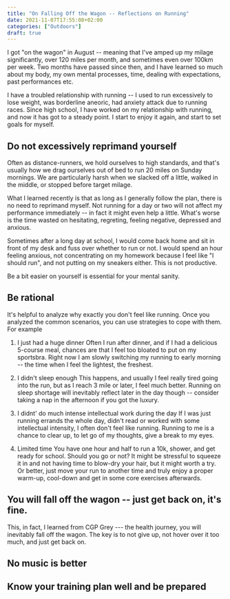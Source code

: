 ```yaml
---
title: "On Falling Off the Wagon -- Reflections on Running"
date: 2021-11-07T17:55:08+02:00
categories: ["Outdoors"]
draft: true
---
```

I got "on the wagon" in August -- meaning that I've amped up my milage significantly, over 120 miles per month, and sometimes even over 100km per week. Two months have passed since then, and I have learned so much about my body, my own mental processes, time, dealing with expectations, past performances etc. 

I have a troubled relationship with running -- I used to run excessively to lose weight, was borderline aneoric, had anxiety attack due to running races. Since high school, I have worked on my relationship with running, and now it has got to a steady point. I start to enjoy it again, and start to set goals for myself. 


## Do not excessively reprimand yourself 
Often as distance-runners, we hold ourselves to high standards, and that's usually how we drag ourselves out of bed to run 20 miles on Sunday mornings. We are particularly harsh when we slacked off a little, walked in the middle, or stopped before target milage. 

What I learned recently is that as long as I generally follow the plan, there is no need to reprimand myself. Not running for a day or two will not affect my performance immediately -- in fact it might even help a little. What's worse is the time wasted on hesitating, regreting, feeling negative, depressed and anxious. 

Sometimes after a long day at school, I would come back home and sit in front of my desk and fuss over whether to run or not. I would spend an hour feeling anxious, not concentrating on my homework because I feel like "I should run", and not putting on my sneakers either. This is not productive. 

Be a bit easier on yourself is essential for your mental sanity. 

## Be rational 
It's helpful to analyze why exactly you don't feel like running. Once you analyzed the common scenarios, you can use strategies to cope with them. For example 
1. I just had a huge dinner 
   Often I run after dinner, and if I had a delicious 5-course meal, chances are that I feel too bloated to put on my sportsbra. Right now I am slowly switching my running to early morning -- the time when I feel the lightest, the freshest. 

2. I didn't sleep enough 
   This happens, and usually I feel really tired going into the run, but as I reach 3 mile or later, I feel much better. Running on sleep shortage will inevitably reflect later in the day though -- consider taking a nap in the afternoon if you got the luxury. 

3. I didnt' do much intense intellectual work during the day 
   If I was just running errands the whole day, didn't read or worked with some intellectual intensity, I often don't feel like running. Running to me is a chance to clear up, to let go of my thoughts, give a break to my eyes. 

4. Limited time
   You have one hour and half to run a 10k, shower, and get ready for school. Should you go or not? It might be stressful to squeeze it in and not having time to blow-dry your hair, but it might worth a try. Or better, just move your run to another time and truly enjoy a proper warm-up, cool-down and get in some core exercises afterwards. 


## You will fall off the wagon -- just get back on, it's fine. 
This, in fact, I learned from CGP Grey --- the health journey, you will inevitably fall off the wagon. The key is to not give up, not hover over it too much, and just get back on. 

## No music is better 


## Know your training plan well and be prepared 

